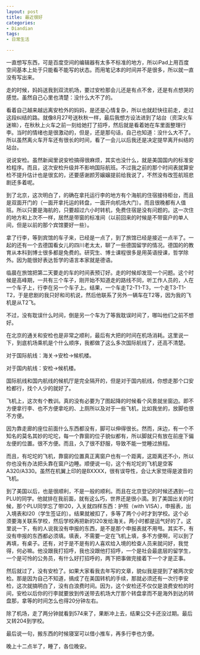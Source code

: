 ```yaml
---
layout: post
title: 最近很好
categories:
- Diandian
tags:
- 日常生活

---
```

<p>一直想写东西，可是百度空间的编辑器有太多不标准的地方，所以iPad上用百度空间基本上处于只能看不能写的状态。而用笔记本的时间并不是很多，所以就一直没有写出来。</p>
<p>走的时候，妈妈送我到双流机场，要过安检那会儿还是有点不舍，还是有点想哭的感觉。虽然自己心里也清楚：没什么大不了的。</p>
<p>看着自己越来越远离安检外的妈妈，是还是心情复杂，所以也就赶快往前走，走过这段纠结的路。就像8月27号送秋秋一样，最后我想方设法进到了站台（资深火车迷嘛），在秋秋上火车之前一刻给她打了招呼，然后就是看着她在车里面整理行李。当时的情绪也是很激动的，但是，还是那句话，自己也知道：没什么大不了。所以虽然离火车开车还有很长的时间，看了一会儿以后我还是决定提早离开纠结的站台。</p>
<p>说说安检。虽然新闻里说安检搞得很麻烦，其实也没什么，就是美国国内的标准安检程序。而且，这次安检升级并不影响国际航班。不过我之前的那个时间表就算安检不提升估计也是很玄的，还要感谢颜芳嬢嬢提前给我说了，不然没有改签航班悲剧还多着呢。</p>
<p>到了北京，这次明白了，的确在拿托运行李的地方有个海航的住宿接待柜台，而且是双面开门的（一面开拿托运的转盘，一面开向机场大门）。而且很晚都有人值班。所以只要是海航的，只要超过六小时转机，免费住宿是没有问题的。这一次住的地方和上次不一样，居然是带窗的标准间（以前回来的时候是不带窗户的单人间，但是以前的那个宾馆要好一些）。</p>
<p>拿了行李，等到宾馆的车子来，已经是一点了，到了旅馆已经是接近一点半了。一起的还有一个去德国看女儿的四川老太太，聊了一些德国留学的情况。德国的的教育从本科到博士很多都是免费的。研究生、博士课程很多是用英语授课，哲学除外。因为能很好表达哲学的语言本家就是德语。</p>
<p>临晨在旅馆把第二天要走的车的时间表预订好。走的时候却发现一个问题。这个时候是高峰期，一共有三个车子，刚开始不知道走的路线不同，听工作人员的，人在一个车子上，行李在另一个车子上。结果，一个车走T2-T1-T3，一个走T3-T1-T2，于是悲剧的我只好和司机说，然后他联系了另外一辆车在T2等，因为我的飞机是从T2飞。</p>
<p>不过，没有耽误什么时间，倒是另一个车为了等我耽误时间了，哪叫他们之前不想好。</p>
<p>在北京的通关和安检也是非常之顺利，最后有大把的时间在机场消耗。这里说一下，到底机场乘机是个什么顺序，我都做了这么多次国际航线了，还高不清楚。</p>
<p>对于国际航线：海关→安检→候机楼。</p>
<p>对于国内航线：安检→候机楼。</p>
<p>国际航线和国内航线的候机厅是完全隔开的，但是对于国内航线，你想走那个口安检都行，找个人少的就好了。</p>
<p>飞机上，这次有个教训。真的没有必要为了图起降的时候看个风景就坐窗边。即不方便拿行李、也不方便拿吃的、上厕所以及对于一些飞机，比如我坐的，放脚也很不方便。</p>
<p>因为靠走廊的座位前面什么东西都没有，脚可以伸得很长。然而，床边，有一个不知名的莫名其妙的坨坨，每一个靠窗的位子貌似都有，所以脚就只有放在前座下偏左便的位置。很不方便。而且，久了很不舒服，导致不能一觉睡过旅程。</p>
<p>而且，有坨坨的飞机，靠窗的位置真正离窗户也有一个距离，这距离还不小，所以你也没有办法把头靠在窗户边睡。顺便说一句，这个有坨坨的飞机是空客A320/A330。虽然在机翼上印的是BXXXX，很有误导性，会让大家觉得是波音的飞机。</p>
<p>到了美国以后，也是很顺利，不是一般的顺利。而且在北京登记的时候还遇到一位PLU的同学。他就排在我前面，就有这么巧，世界还是很小滴。到了美国出关的时候，那个PLU同学忘了带I20，入关就四样东西：护照（with VISA），申报表，出入境表和I20（学生签证的）。结果就被扣了，多等了两个小时才到学校。这个必须要海关联系学校，然后学校再把新的I20发给海关。两小时都是运气好的了。这里说一下，有的人说我没有申报的东西，是不是那个申报表就不用甩。其实不，有没有申报的东西都必须填。填表，不需要一定在飞机上填，多不方便啊，可以到了再填，有桌子。还有，对于是不是有的人喜欢给入境的检查人员来就问好，我觉得，何必嘛。他没跟我打招呼，我也没跟他打招呼，一个是社会最底层的留学生，一个是可怜的公务员，有什么好打招呼的，两下把事做完接着下一个才是正事。</p>
<p>然后就过了，没有安检了。如果大家看我去年写的文章，貌似我是提到了被两次安检。那是因为自己不知道，搞成了在美国转机的手续，那就必须还有一次行李安检，这次就搞明白了，没有白浪费时间。因为，这个安检还不仅仅是浪费安检的时间，安检以后你的行李就要放到传送带去机场大厅那个转盘拿而不是海外到达的转盘那，拿等的时间怎么也得20分钟左右。</p>
<p>除了机场，走了两分钟就看到574来了，果断冲上去，结果公交卡还没过期。最后又转204到学校。</p>
<p>最后说一句，搬东西的时候寝室可以借小推车，再多行李也方便。</p>
<p>晚上十二点半了，睡了，各位晚安。</p>
<p>&nbsp;</p>
<p></p>